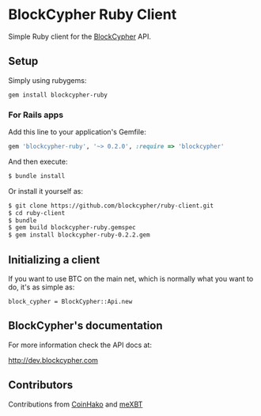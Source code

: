 # BlockCypher Ruby Client

Simple Ruby client for the [BlockCypher](http://www.blockcypher.com) API.

## Setup

Simply using rubygems:

    gem install blockcypher-ruby

### For Rails apps

Add this line to your application's Gemfile:

```ruby
gem 'blockcypher-ruby', '~> 0.2.0', :require => 'blockcypher'
```

And then execute:

```bash
$ bundle install
```

Or install it yourself as:

```bash
$ git clone https://github.com/blockcypher/ruby-client.git
$ cd ruby-client
$ bundle
$ gem build blockcypher-ruby.gemspec
$ gem install blockcypher-ruby-0.2.2.gem
```

## Initializing a client

If you want to use BTC on the main net, which is normally what you want to do, it's as simple as:

    block_cypher = BlockCypher::Api.new

## BlockCypher's documentation

For more information check the API docs at:

http://dev.blockcypher.com

## Contributors

Contributions from [CoinHako](http://www.coinhako.com) and [meXBT](https://mexbt.com)
